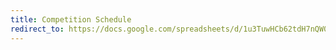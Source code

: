 ```yaml
---
title: Competition Schedule
redirect_to: https://docs.google.com/spreadsheets/d/1u3TuwHCb62tdH7nQW0OazK74jS2j8HGijrcNHoMoBjQ/edit#gid=0
---
```

